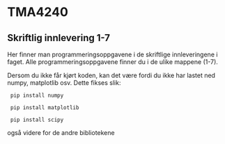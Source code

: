 # TMA4240

## Skriftlig innlevering 1-7
Her finner man programmeringsoppgavene i de skriftlige innleveringene i faget. Alle programmeringsoppgavene finner du i de ulike mappene (1-7).

Dersom du ikke får kjørt koden, kan det være fordi du ikke har lastet ned numpy, matplotlib osv. Dette fikses slik:

``` pip install numpy```

``` pip install matplotlib```

``` pip install scipy```

også videre for de andre bibliotekene
